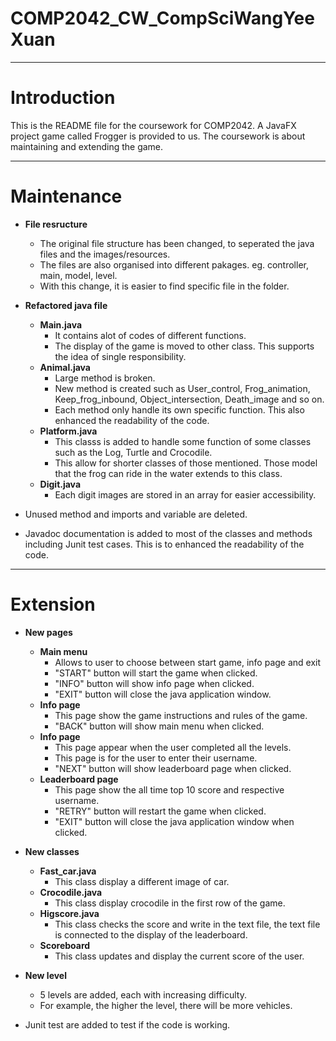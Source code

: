 # COMP2042_CW_CompSciWangYeeXuan

---

# Introduction

This is the README file for the coursework for COMP2042. A JavaFX project game called Frogger is provided to us. The coursework is about maintaining and extending the game.

---

# Maintenance

* **File resructure**
  - The original file structure has been changed, to seperated the java files and the images/resources. 
  - The files are also organised into different pakages. eg. controller, main, model, level.
  - With this change, it is easier to find specific file in the folder.

* **Refactored java file**

  * **Main.java** 
	- It contains alot of codes of different functions. 
	- The display of the game is moved to other class. This supports the idea of single responsibility.
  * **Animal.java** 
    - Large method is broken. 
	- New method is created such as User_control, Frog_animation, Keep_frog_inbound, Object_intersection, Death_image and so on. 
	- Each method only handle its own specific function. This also enhanced the readability of the code.
  * **Platform.java** 
    - This classs is added to handle some function of some classes such as the Log, Turtle and Crocodile. 
	- This allow for shorter classes of those mentioned. Those model that the frog can ride in the water extends to this class.
  * **Digit.java**
    - Each digit images are stored in an array for easier accessibility.

* Unused method and imports and variable are deleted.

* Javadoc documentation is added to most of the classes and methods including Junit test cases. This is to enhanced the readability of the code. 

---

# Extension

* **New pages**

  * **Main menu**
    - Allows to user to choose between start game, info page and exit
	- "START" button will start the game when clicked.
	- "INFO" button will show info page when clicked. 
	- "EXIT" button will close the java application window. 
  * **Info page**
    - This page show the game instructions and rules of the game.
	- "BACK" button will show main menu when clicked.
  * **Info page**
	- This page appear when the user completed all the levels.
	- This page is for the user to enter their username. 
	- "NEXT" button will show leaderboard page when clicked. 
  * **Leaderboard page**
	- This page show the all time top 10 score and respective username.
	- "RETRY" button will restart the game when clicked. 
	- "EXIT" button will close the java application window when clicked.

* **New classes**
  
  * **Fast_car.java**
	- This class display a different image of car.
  * **Crocodile.java**
	- This class display crocodile in the first row of the game. 
  * **Higscore.java**
	- This class checks the score and write in the text file, the text file is connected to the display of the leaderboard.
  * **Scoreboard**
	- This class updates and display the current score of the user.
	
* **New level**

  * 5 levels are added, each with increasing difficulty. 
  * For example, the higher the level, there will be more vehicles. 

* Junit test are added to test if the code is working. 